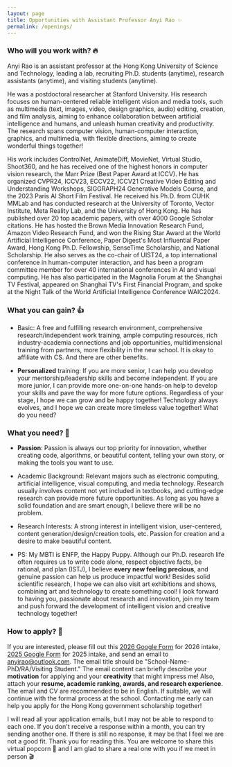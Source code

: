 ```yaml
---
layout: page
title: Opportunities with Assistant Professor Anyi Rao ✨
permalink: /openings/
---
```


### Who will you work with? 🔥

Anyi Rao is an assistant professor at the Hong Kong University of Science and Technology, leading a lab, recruiting Ph.D. students (anytime), research assistants (anytime), and visiting students (anytime). 

He was a postdoctoral researcher at Stanford University. His research focuses on human-centered reliable intelligent vision and media tools, such as multimedia (text, images, video, design graphics, audio) editing, creation, and film analysis, aiming to enhance collaboration between artificial intelligence and humans, and unleash human creativity and productivity. The research spans computer vision, human-computer interaction, graphics, and multimedia, with flexible directions, aiming to create wonderful things together!

His work includes ControlNet, AnimateDiff, MovieNet, Virtual Studio, Shoot360, and he has received one of the highest honors in computer vision research, the Marr Prize (Best Paper Award at ICCV). He has organized CVPR24, ICCV23, ECCV22, ICCV21 Creative Video Editing and Understanding Workshops, SIGGRAPH24 Generative Models Course, and the 2023 Paris AI Short Film Festival. He received his Ph.D. from CUHK MMLab and has conducted research at the University of Toronto, Vector Institute, Meta Reality Lab, and the University of Hong Kong. He has published over 20 top academic papers, with over 4000 Google Scholar citations. He has hosted the Brown Media Innovation Research Fund, Amazon Video Research Fund, and won the Rising Star Award at the World Artificial Intelligence Conference, Paper Digest's Most Influential Paper Award, Hong Kong Ph.D. Fellowship, SenseTime Scholarship, and National Scholarship. He also serves as the co-chair of UIST24, a top international conference in human-computer interaction, and has been a program committee member for over 40 international conferences in AI and visual computing. 
He has also participated in the Magnolia Forum at the Shanghai TV Festival, appeared on Shanghai TV's First Financial Program, and spoke at the Night Talk of the World Artificial Intelligence Conference WAIC2024.

### What you can gain? 👍

- Basic: A free and fulfilling research environment, comprehensive research/independent work training, ample computing resources, rich industry-academia connections and job opportunities, multidimensional training from partners, more flexibility in the new school. It is okay to affiliate with CS. And there are other benefits.

- **Personalized** training: If you are more senior, I can help you develop your mentorship/leadership skills and become independent. If you are more junior, I can provide more one-on-one hands-on help to develop your skills and pave the way for more future options. Regardless of your stage, I hope we can grow and be happy together! Technology always evolves, and I hope we can create more timeless value together!
What do you need?

### What you need? 🥳
- **Passion**: Passion is always our top priority for innovation, whether creating code, algorithms, or beautiful content, telling your own story, or making the tools you want to use. 
- Academic Background: Relevant majors such as electronic computing, artificial intelligence, visual computing, and media technology. Research usually involves content not yet included in textbooks, and cutting-edge research can provide more future opportunities. As long as you have a solid foundation and are smart enough, I believe there will be no problem.
- Research Interests: A strong interest in intelligent vision, user-centered, content generation/design/creation tools, etc. Passion for creation and a desire to make beautiful content.

- PS: My MBTI is ENFP, the Happy Puppy. Although our Ph.D. research life often requires us to write code alone, respect objective facts, be rational, and plan (ISTJ), I believe **every new feeling precious**, and genuine passion can help us produce impactful work! Besides solid scientific research, I hope we can also visit art exhibitions and shows, combining art and technology to create something cool! I look forward to having you, passionate about research and innovation, join my team and push forward the development of intelligent vision and creative technology together!

### How to apply? 📧

If you are interested, please fill out this 
[2026 Google Form](https://forms.gle/RVXjHiJxC1SzKN6x6) for 2026 intake,
[2025 Google Form](https://forms.gle/bxQMUzWE4J91Nnn88) for 2025 intake,
 and send an email to [anyirao@outlook.com](mailto:anyirao@outlook.com). The email title should be "School-Name-PhD/RA/Visiting Student." The email content can briefly describe your **motivation** for applying and your **creativity** that might impress me! Also, attach your **resume, academic ranking, awards, and research experience**. The email and CV are recommended to be in English. If suitable, we will continue with the formal process at the school. Contacting me early can help you apply for the Hong Kong government scholarship together!

I will read all your application emails, but I may not be able to respond to each one. If you don't receive a response within a month, you can try sending another one. If there is still no response, it may be that I feel we are not a good fit. 
Thank you for reading this. 
You are welcome to share this virtual popcorn 🍿 and I am glad to share a real one with you if we meet in person 🎬 

